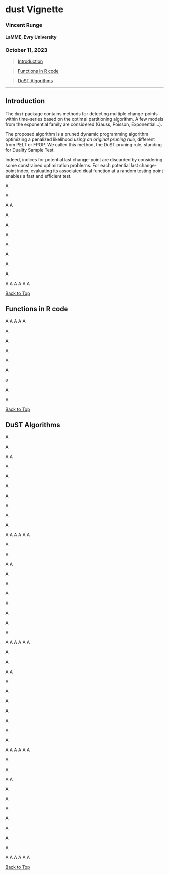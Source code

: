 
# dust Vignette

### Vincent Runge
#### LaMME, Evry University
### October 11, 2023


> [Introduction](#intro)

> [Functions in R code](#Rcode)

> [DuST Algorithms](#dust)

___ 

<a id="intro"></a>

## Introduction

The `dust` package contains methods for detecting multiple change-points within time-series based on the optimal partitioning algorithm. A few models from the exponential family are considered (Gauss, Poisson, Exponential...).

The proposed algorithm is a pruned dynamic programming algorithm optimizing a penalized likelihood *using an original pruning rule*, different from PELT or FPOP. We called this method, the DuST pruning rule, standing for Duality Sample Test.

Indeed, indices for potential last change-point are discarded by considering some constrained optimization problems. For each potential last change-point index, evaluating its associated dual function at a random testing point enables a fast and efficient test.

A

A

A
A


A

A

A

A

A

A

A

A
A
A
A
A
A


[Back to Top](#top)

<a id="Rcode"></a>

## Functions in R code

A
A
A
A
A

A

A

A

A

A

a

A

A

[Back to Top](#top)

<a id="dust"></a>

## DuST Algorithms


A

A

A
A


A

A

A

A

A

A

A

A
A
A
A
A
A


A

A

A
A


A

A

A

A

A

A

A

A
A
A
A
A
A


A

A

A
A


A

A

A

A

A

A

A

A
A
A
A
A
A


A

A

A
A


A

A

A

A

A

A

A

A
A
A
A
A
A

[Back to Top](#top)

